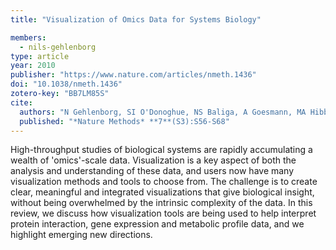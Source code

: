 ```yaml
---
title: "Visualization of Omics Data for Systems Biology"

members:
  - nils-gehlenborg
type: article
year: 2010
publisher: "https://www.nature.com/articles/nmeth.1436"
doi: "10.1038/nmeth.1436"
zotero-key: "BB7LM85S"
cite:
  authors: "N Gehlenborg, SI O'Donoghue, NS Baliga, A Goesmann, MA Hibbs, H Kitano, O Kohlbacher, H Neuweger, R Schneider, D Tenenbaum, AC Gavin"
  published: "*Nature Methods* **7**(S3):S56-S68"
---
```

High-throughput studies of biological systems are rapidly accumulating a wealth of 'omics'-scale data. Visualization is a key aspect of both the analysis and understanding of these data, and users now have many visualization methods and tools to choose from. The challenge is to create clear, meaningful and integrated visualizations that give biological insight, without being overwhelmed by the intrinsic complexity of the data. In this review, we discuss how visualization tools are being used to help interpret protein interaction, gene expression and metabolic profile data, and we highlight emerging new directions.